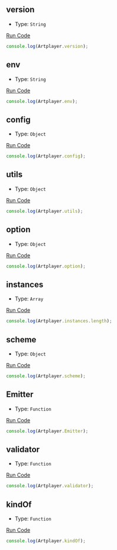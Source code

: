 ## version

-   Type: `String`

[Run Code](/Class.version)

```js
console.log(Artplayer.version);
```

## env

-   Type: `String`

[Run Code](/Class.env)

```js
console.log(Artplayer.env);
```

## config

-   Type: `Object`

[Run Code](/Class.config)

```js
console.log(Artplayer.config);
```

## utils

-   Type: `Object`

[Run Code](/Class.utils)

```js
console.log(Artplayer.utils);
```

## option

-   Type: `Object`

[Run Code](/Class.option)

```js
console.log(Artplayer.option);
```

## instances

-   Type: `Array`

[Run Code](/Class.instances)

```js
console.log(Artplayer.instances.length);
```

## scheme

-   Type: `Object`

[Run Code](/Class.scheme)

```js
console.log(Artplayer.scheme);
```

## Emitter

-   Type: `Function`

[Run Code](/Class.Emitter)

```js
console.log(Artplayer.Emitter);
```

## validator

-   Type: `Function`

[Run Code](/Class.validator)

```js
console.log(Artplayer.validator);
```

## kindOf

-   Type: `Function`

[Run Code](/Class.kindOf)

```js
console.log(Artplayer.kindOf);
```
